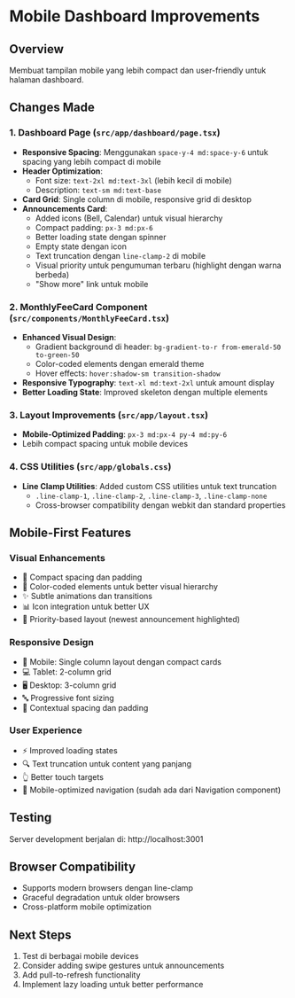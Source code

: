# Mobile Dashboard Improvements

## Overview
Membuat tampilan mobile yang lebih compact dan user-friendly untuk halaman dashboard.

## Changes Made

### 1. Dashboard Page (`src/app/dashboard/page.tsx`)
- **Responsive Spacing**: Menggunakan `space-y-4 md:space-y-6` untuk spacing yang lebih compact di mobile
- **Header Optimization**: 
  - Font size: `text-2xl md:text-3xl` (lebih kecil di mobile)
  - Description: `text-sm md:text-base`
- **Card Grid**: Single column di mobile, responsive grid di desktop
- **Announcements Card**:
  - Added icons (Bell, Calendar) untuk visual hierarchy
  - Compact padding: `px-3 md:px-6`
  - Better loading state dengan spinner
  - Empty state dengan icon
  - Text truncation dengan `line-clamp-2` di mobile
  - Visual priority untuk pengumuman terbaru (highlight dengan warna berbeda)
  - "Show more" link untuk mobile

### 2. MonthlyFeeCard Component (`src/components/MonthlyFeeCard.tsx`)
- **Enhanced Visual Design**:
  - Gradient background di header: `bg-gradient-to-r from-emerald-50 to-green-50`
  - Color-coded elements dengan emerald theme
  - Hover effects: `hover:shadow-sm transition-shadow`
- **Responsive Typography**: `text-xl md:text-2xl` untuk amount display
- **Better Loading State**: Improved skeleton dengan multiple elements

### 3. Layout Improvements (`src/app/layout.tsx`)
- **Mobile-Optimized Padding**: `px-3 md:px-4 py-4 md:py-6`
- Lebih compact spacing untuk mobile devices

### 4. CSS Utilities (`src/app/globals.css`)
- **Line Clamp Utilities**: Added custom CSS utilities untuk text truncation
  - `.line-clamp-1`, `.line-clamp-2`, `.line-clamp-3`, `.line-clamp-none`
  - Cross-browser compatibility dengan webkit dan standard properties

## Mobile-First Features

### Visual Enhancements
- 📱 Compact spacing dan padding
- 🎨 Color-coded elements untuk better visual hierarchy  
- ✨ Subtle animations dan transitions
- 📊 Icon integration untuk better UX
- 🎯 Priority-based layout (newest announcement highlighted)

### Responsive Design
- 📱 Mobile: Single column layout dengan compact cards
- 💻 Tablet: 2-column grid
- 🖥️ Desktop: 3-column grid
- 🔤 Progressive font sizing
- 📏 Contextual spacing dan padding

### User Experience
- ⚡ Improved loading states
- 🔍 Text truncation untuk content yang panjang
- 👆 Better touch targets
- 📱 Mobile-optimized navigation (sudah ada dari Navigation component)

## Testing
Server development berjalan di: http://localhost:3001

## Browser Compatibility
- Supports modern browsers dengan line-clamp
- Graceful degradation untuk older browsers
- Cross-platform mobile optimization

## Next Steps
1. Test di berbagai mobile devices
2. Consider adding swipe gestures untuk announcements
3. Add pull-to-refresh functionality
4. Implement lazy loading untuk better performance
